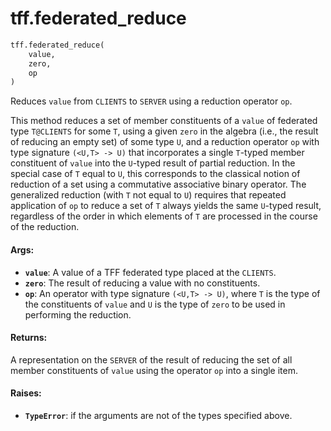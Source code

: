 <div itemscope itemtype="http://developers.google.com/ReferenceObject">
<meta itemprop="name" content="tff.federated_reduce" />
<meta itemprop="path" content="Stable" />
</div>

# tff.federated_reduce

``` python
tff.federated_reduce(
    value,
    zero,
    op
)
```

Reduces `value` from `CLIENTS` to `SERVER` using a reduction operator `op`.

This method reduces a set of member constituents of a `value` of federated
type `T@CLIENTS` for some `T`, using a given `zero` in the algebra (i.e., the
result of reducing an empty set) of some type `U`, and a reduction operator
`op` with type signature `(<U,T> -> U)` that incorporates a single `T`-typed
member constituent of `value` into the `U`-typed result of partial reduction.
In the special case of `T` equal to `U`, this corresponds to the classical
notion of reduction of a set using a commutative associative binary operator.
The generalized reduction (with `T` not equal to `U`) requires that repeated
application of `op` to reduce a set of `T` always yields the same `U`-typed
result, regardless of the order in which elements of `T` are processed in the
course of the reduction.

#### Args:

* <b>`value`</b>: A value of a TFF federated type placed at the `CLIENTS`.
* <b>`zero`</b>: The result of reducing a value with no constituents.
* <b>`op`</b>: An operator with type signature `(<U,T> -> U)`, where `T` is the type
    of the constituents of `value` and `U` is the type of `zero` to be used
    in performing the reduction.


#### Returns:

A representation on the `SERVER` of the result of reducing the set of all
member constituents of `value` using the operator `op` into a single item.


#### Raises:

* <b>`TypeError`</b>: if the arguments are not of the types specified above.